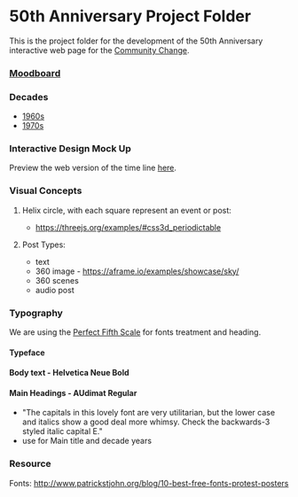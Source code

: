 # 50th Anniversary Project Folder  

This is the project folder for the development of the 50th Anniversary interactive web page for the [Community Change](https://communitychange.org).  


### [Moodboard](TIMELINE/moodboard/moodboard-1.pdf)  
### Decades   
  + [1960s](TIMELINE/1960/)    
  + [1970s](TIMELINE/1970/)    
  

### Interactive Design Mock Up  
Preview the web version of the time line [here](https://marvelapp.com/7hc9aa4).  
### Visual Concepts  

1. Helix circle, with each square represent an event or post:  
    + https://threejs.org/examples/#css3d_periodictable    
  
2. Post Types:
    + text  
    + 360 image - https://aframe.io/examples/showcase/sky/ 
    + 360 scenes  
    + audio post  
 
### Typography  

We are using the [Perfect Fifth Scale](http://type-scale.com/?size=16&scale=1.500&text=Center%20for%20Community%20Change&webfont=Libre+Baskerville&font-family=Helvetica%20&font-weight=400&font-family-headers=&font-weight-headers=inherit&background-color=white&font-color=) for fonts treatment and heading.  


#### Typeface  
#### Body text - Helvetica Neue Bold    
#### Main Headings - AUdimat Regular   
  + "The capitals in this lovely font are very utilitarian, but the lower case and italics show a good deal more whimsy. Check the backwards-3 styled italic capital E."   
  + use for Main title and decade years

### Resource  
Fonts:  http://www.patrickstjohn.org/blog/10-best-free-fonts-protest-posters    


  
  
